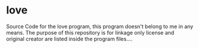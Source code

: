 # love
Source Code for the love program, this program doesn't belong to me in any means.
The purpose of this repository is for linkage only
license and original creator are listed inside the program files....

